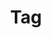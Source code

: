 ---
title: "Tag"
layout: tags
permalink: /tags/
author_profile: true
sidebar_main: true
sidebar:
    nav: "docs"
classes: wide
---